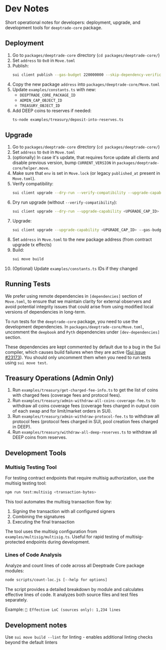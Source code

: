 # Dev Notes

Short operational notes for developers: deployment, upgrade, and development tools for `deeptrade-core` package.

## Deployment

1. Go to `packages/deeptrade-core` directory (`cd packages/deeptrade-core/`)
2. Set `address` to `0x0` in `Move.toml`
3. Publish:
   ```bash
   sui client publish --gas-budget 220000000 --skip-dependency-verification
   ```
4. Copy the new package `address` into `packages/deeptrade-core/Move.toml`
5. Update `examples/constants.ts` with new:
   - `DEEPTRADE_CORE_PACKAGE_ID`
   - `ADMIN_CAP_OBJECT_ID`
   - `TREASURY_OBJECT_ID`
6. Add DEEP coins to reserves if needed:
   ```bash
   ts-node examples/treasury/deposit-into-reserves.ts
   ```

## Upgrade

1. Go to `packages/deeptrade-core` directory (`cd packages/deeptrade-core/`)
2. Set `address` to `0x0` in `Move.toml`
3. (optionally) In case it's update, that requires force update all clients and disable previous version, bump `CURRENT_VERSION` in `packages/deeptrade-core/helper.move`.
4. Make sure that `env` is set in `Move.lock` (or legacy `published_at` present in `Move.toml`).
5. Verify compatibility:
   ```bash
   sui client upgrade --dry-run --verify-compatibility --upgrade-capability <UPGRADE_CAP_ID> --gas-budget 1000000000
   ```
6. Dry run upgrade (without `--verify-compatibility`):
   ```bash
   sui client upgrade --dry-run --upgrade-capability <UPGRADE_CAP_ID> --gas-budget 1000000000
   ```
7. Upgrade:
   ```bash
   sui client upgrade --upgrade-capability <UPGRADE_CAP_ID> --gas-budget 1000000000
   ```
8. Set `address` in `Move.toml` to the new package address (from contract upgrade tx effects)
9. Build:
   ```bash
   sui move build
   ```
10. (Optional) Update `examples/constants.ts` IDs if they changed

## Running Tests

We prefer using remote dependencies in `[dependencies]` section of `Move.toml`, to ensure that we maintain clarity for external observers and avoid potential integrity issues that could arise from using modified local versions of dependencies in long-term.

To run tests for the `deeptrade-core` package, you need to use the development dependencies. In `packages/deeptrade-core/Move.toml`, uncomment the `deepbook` and `Pyth` dependencies under `[dev-dependencies]` section.

These dependencies are kept commented by default due to a bug in the Sui compiler, which causes build failures when they are active ([Sui issue #23173](https://github.com/MystenLabs/sui/issues/23173)). You should only uncomment them when you need to run tests using `sui move test`.

## Treasury Operations (Admin Only)

1. Run `examples/treasury/get-charged-fee-info.ts` to get the list of coins with charged fees (coverage fees and protocol fees).
2. Run `examples/treasury/admin-withdraw-all-coins-coverage-fee.ts` to withdraw all coins coverage fees (coverage fees charged in output coin of each swap and for limit/market orders in SUI).
3. Run `examples/treasury/admin-withdraw-protocol-fee.ts` to withdraw all protocol fees (protocol fees charged in SUI, pool creation fees charged in DEEP).
4. Run `examples/treasury/withdraw-all-deep-reserves.ts` to withdraw all DEEP coins from reserves.

## Development Tools

### Multisig Testing Tool

For testing contract endpoints that require multisig authorization, use the multisig testing tool:

```bash
npm run test:multisig <transaction-bytes>
```

This tool automates the multisig transaction flow by:

1. Signing the transaction with all configured signers
2. Combining the signatures
3. Executing the final transaction

The tool uses the multisig configuration from `examples/multisig/multisig.ts`. Useful for rapid testing of multisig-protected endpoints during development.

### Lines of Code Analysis

Analyze and count lines of code across all Deeptrade Core package modules:

```bash
node scripts/count-loc.js [--help for options]
```

The script provides a detailed breakdown by module and calculates effective lines of code. It analyzes both source files and test files separately.

Example: `🎯 Effective LoC (sources only): 1,234 lines`

## Development notes

Use `sui move build --lint` for linting - enables additional linting checks beyond the default linters
